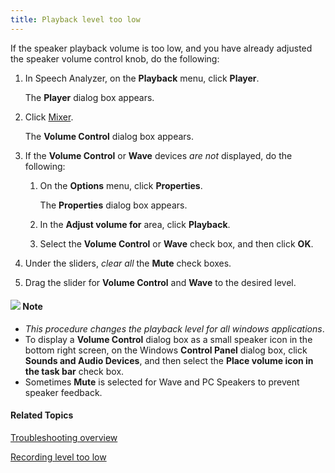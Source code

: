 ```yaml
---
title: Playback level too low
---
```


If the speaker playback volume is too low, and you have already adjusted the speaker volume control knob, do the following:

1. In Speech Analyzer, on the **Playback** menu, click **Player**.

    The **Player** dialog box appears.

1. Click [Mixer](../user-interface/menus/playback/volume).

    The **Volume Control** dialog box appears.

1. If the **Volume Control** or **Wave** devices *are not* displayed, do the following:
   1. On the **Options** menu, click **Properties**.

      The **Properties** dialog box appears.

   1. In the **Adjust volume for** area, click **Playback**.
   1. Select the **Volume Control** or **Wave** check box, and then click **OK**.
1. Under the sliders, *clear all* the **Mute** check boxes.
1. Drag the slider for **Volume Control** and **Wave** to the desired level.

#### ![](../images/001.png) **Note**
- *This procedure changes the playback level for all windows applications*.
- To display a **Volume Control** dialog box as a small speaker icon in the bottom right screen, on the Windows **Control Panel** dialog box, click **Sounds and Audio Devices**, and then select the **Place volume icon in the task bar** check box.
- Sometimes **Mute** is selected for Wave and PC Speakers to prevent speaker feedback.

#### **Related Topics**
[Troubleshooting overview](overview)

[Recording level too low](recording-level-too-low)
